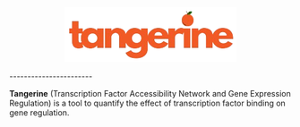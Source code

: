 <p align="center">
    <img src="assets/logo.png" alt="tangerine logo">
</p>
-----------------------

**Tangerine** (Transcription Factor Accessibility Network and Gene Expression Regulation) is a tool to quantify the effect of transcription factor binding on gene regulation.
